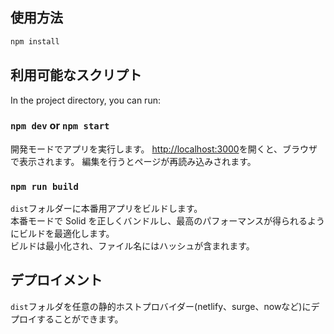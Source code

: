 ## 使用方法

```bash
npm install
```

## 利用可能なスクリプト

In the project directory, you can run:

### `npm dev` or `npm start`

開発モードでアプリを実行します。
[http://localhost:3000](http://localhost:3000)を開くと、ブラウザで表示されます。
編集を行うとページが再読み込みされます。

### `npm run build`

`dist`フォルダーに本番用アプリをビルドします。  
本番モードで Solid を正しくバンドルし、最高のパフォーマンスが得られるようにビルドを最適化します。  
ビルドは最小化され、ファイル名にはハッシュが含まれます。

## デプロイメント

`dist`フォルダを任意の静的ホストプロバイダー(netlify、surge、nowなど)にデプロイすることができます。
